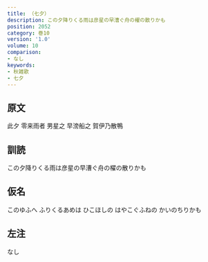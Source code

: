 ```yaml
---
title: （七夕）
description: この夕降りくる雨は彦星の早漕ぐ舟の櫂の散りかも
position: 2052
category: 巻10
version: '1.0'
volume: 10
comparison:
- なし
keywords:
- 秋雑歌
- 七夕
---
```


## 原文

此夕 零来雨者 男星之 早滂船之 賀伊乃散鴨

## 訓読

この夕降りくる雨は彦星の早漕ぐ舟の櫂の散りかも

## 仮名

このゆふへ ふりくるあめは ひこほしの はやこぐふねの かいのちりかも

## 左注

なし
